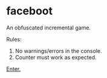 # faceboot
An obfuscated incremental game.

Rules:

1. No warnings/errors in the console.
2. Counter must work as expected.


[Enter.](https://mwufi.github.io/faceboot/button/)